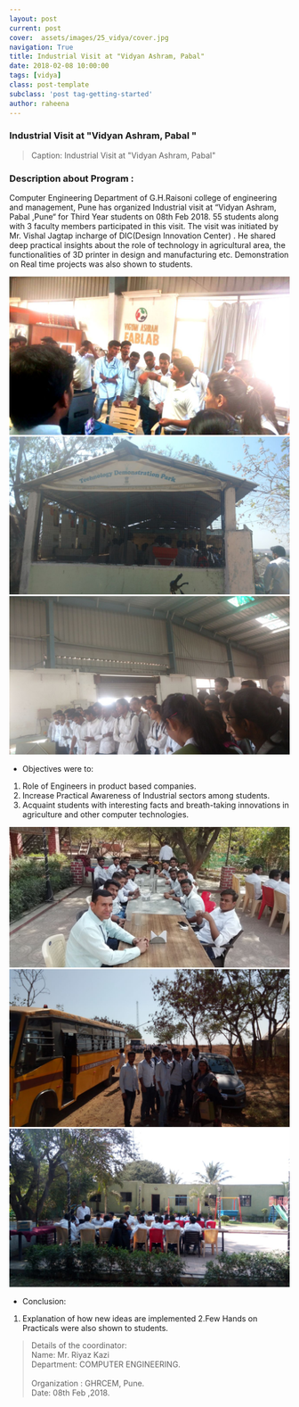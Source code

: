 ```yaml
---
layout: post
current: post
cover:  assets/images/25_vidya/cover.jpg
navigation: True
title: Industrial Visit at "Vidyan Ashram, Pabal"
date: 2018-02-08 10:00:00
tags: [vidya]
class: post-template
subclass: 'post tag-getting-started'
author: raheena
---
```


### Industrial Visit at "Vidyan Ashram, Pabal "
> Caption: Industrial Visit at "Vidyan Ashram, Pabal"
   

### Description about Program :
 <p>Computer Engineering Department of G.H.Raisoni college of engineering and management, Pune has organized Industrial visit at “Vidyan Ashram, Pabal ,Pune“ for Third Year students on 08th Feb 2018. 55 students along with 3 faculty members  participated in this visit. The visit was initiated by Mr. Vishal Jagtap incharge of DIC(Design Innovation Center) . He shared deep practical insights about the role of technology in agricultural area, the functionalities of 3D printer in design and manufacturing etc. Demonstration on Real time projects was also shown to students.</p>

![students attending seminar](assets/images/25_vidya/1.jpg  "25_vidya_1")
![students attending seminar](assets/images/25_vidya/2.jpg  "25_vidya_2")
![students attending seminar](assets/images/25_vidya/3.jpg  "25_vidya_3")

- Objectives were to: 
1. Role of Engineers in product based companies. 
2. Increase Practical Awareness of Industrial sectors among students. 
3. Acquaint students with interesting facts and breath-taking innovations in agriculture and other computer technologies.

![students attending seminar](assets/images/25_vidya/4.jpg  "25_vidya_4")
![students attending seminar](assets/images/25_vidya/5.jpg  "25_vidya_5")
![students attending seminar](assets/images/25_vidya/6.jpg  "25_vidya_6")

- Conclusion: 
1. Explanation of how new ideas are implemented 
2.Few Hands on Practicals were also shown to students.

> Details of the coordinator:<br>
> Name: Mr. Riyaz Kazi <br>
> Department: COMPUTER ENGINEERING. <br>   
> Organization : GHRCEM, Pune. <br>
> Date: 08th Feb ,2018. <br>